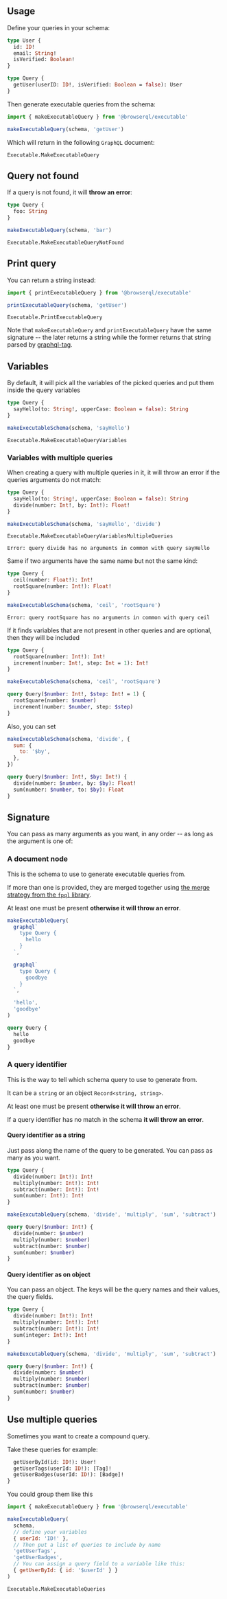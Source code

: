 ## Usage

Define your queries in your schema:

```graphql
type User {
  id: ID!
  email: String!
  isVerified: Boolean!
}

type Query {
  getUser(userID: ID!, isVerified: Boolean = false): User
}
```

Then generate executable queries from the schema:

```javascript
import { makeExecutableQuery } from '@browserql/executable'

makeExecutableQuery(schema, 'getUser')
```

Which will return in the following `GraphQL` document:

```snapshot
Executable.MakeExecutableQuery
```

## Query not found

If a query is not found, it will **throw an error**:

```graphql
type Query {
  foo: String
}
```

```javascript
makeExecutableQuery(schema, 'bar')
```

```snapshot
Executable.MakeExecutableQueryNotFound
```

## Print query

You can return a string instead:

```javascript
import { printExecutableQuery } from '@browserql/executable'

printExecutableQuery(schema, 'getUser')
```

```snapshot
Executable.PrintExecutableQuery
```

Note that `makeExecutableQuery` and `printExecutableQuery` have the same signature -- the later returns a string while the former returns that string parsed by [graphql-tag](https://github.com/apollographql/graphql-tag).

## Variables

By default, it will pick all the variables of the picked queries and put them inside the query variables

```graphql
type Query {
  sayHello(to: String!, upperCase: Boolean = false): String
}
```

```javascript
makeExecutableSchema(schema, 'sayHello')
```

```snapshot
Executable.MakeExecutableQueryVariables
```

### Variables with multiple queries

When creating a query with multiple queries in it, it will throw an error if the queries arguments do not match:

```graphql
type Query {
  sayHello(to: String!, upperCase: Boolean = false): String
  divide(number: Int!, by: Int!): Float!
}
```

```javascript
makeExecutableSchema(schema, 'sayHello', 'divide')
```

```snapshot
Executable.MakeExecutableQueryVariablesMultipleQueries
```

```text
Error: query divide has no arguments in common with query sayHello
```

Same if two arguments have the same name but not the same kind:

```graphql
type Query {
  ceil(number: Float!): Int!
  rootSquare(number: Int!): Float!
}
```

```javascript
makeExecutableSchema(schema, 'ceil', 'rootSquare')
```

```text
Error: query rootSquare has no arguments in common with query ceil
```

If it finds variables that are not present in other queries and are optional, then they will be included

```graphql
type Query {
  rootSquare(number: Int!): Int!
  increment(number: Int!, step: Int = 1): Int!
}
```

```javascript
makeExecutableSchema(schema, 'ceil', 'rootSquare')
```

```graphql
query Query($number: Int!, $step: Int! = 1) {
  rootSquare(number: $number)
  increment(number: $number, step: $step)
}
```

Also, you can set

```javascript
makeExecutableSchema(schema, 'divide', {
  sum: {
    to: '$by',
  },
})
```

```graphql
query Query($number: Int!, $by: Int!) {
  divide(number: $number, by: $by): Float!
  sum(number: $number, to: $by): Float
}
```

## Signature

You can pass as many arguments as you want, in any order -- as long as the argument is one of:

### A document node

This is the schema to use to generate executable queries from.

If more than one is provided, they are merged together using [the merge strategy from the `fpql` library](/23).

At least one must be present **otherwise it will throw an error**.

```javascript
makeExecutableQuery(
  graphql`
    type Query {
      hello
    }
  `,

  graphql`
    type Query {
      goodbye
    }
  `,

  'hello',
  'goodbye'
)
```

```graphql
query Query {
  hello
  goodbye
}
```

### A query identifier

This is the way to tell which schema query to use to generate from.

It can be a `string` or an object `Record<string, string>`.

At least one must be present **otherwise it will throw an error**.

If a query identifier has no match in the schema **it will throw an error**.

#### Query identifier as a string

Just pass along the name of the query to be generated. You can pass as many as you want.

```graphql
type Query {
  divide(number: Int!): Int!
  multiply(number: Int!): Int!
  subtract(number: Int!): Int!
  sum(number: Int!): Int!
}
```

```javascript
makeEexcutableQuery(schema, 'divide', 'multiply', 'sum', 'subtract')
```

```graphql
query Query($number: Int!) {
  divide(number: $number)
  multiply(number: $number)
  subtract(number: $number)
  sum(number: $number)
}
```

#### Query identifier as on object

You can pass an object. The keys will be the query names and their values, the query fields.

```graphql
type Query {
  divide(number: Int!): Int!
  multiply(number: Int!): Int!
  subtract(number: Int!): Int!
  sum(integer: Int!): Int!
}
```

```javascript
makeEexcutableQuery(schema, 'divide', 'multiply', 'sum', 'subtract')
```

```graphql
query Query($number: Int!) {
  divide(number: $number)
  multiply(number: $number)
  subtract(number: $number)
  sum(number: $number)
}
```

## Use multiple queries

Sometimes you want to create a compound query.

Take these queries for example:

```graphql
  getUserById(id: ID!): User!
  getUserTags(userId: ID!): [Tag]!
  getUserBadges(userId: ID!): [Badge]!
}
```

You could group them like this

```javascript
import { makeExecutableQuery } from '@browserql/executable'

makeExecutableQuery(
  schema,
  // define your variables
  { userId: 'ID!' },
  // Then put a list of queries to include by name
  'getUserTags',
  'getUserBadges',
  // You can assign a query field to a variable like this:
  { getUserById: { id: '$userId' } }
)
```

```snapshot
Executable.MakeExecutableQueries
```
